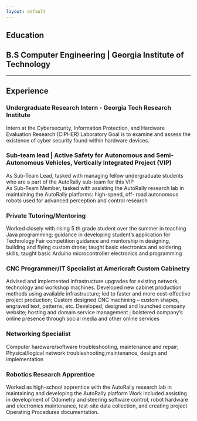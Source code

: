 ```yaml
---
layout: default
---
```


## Education
## B.S Computer Engineering | Georgia Institute of Technology 


* * *

## Experience

### Undergraduate Research Intern - Georgia Tech Research Institute
Intern at the Cybersecurity, Information Protection, and Hardware Evaluation Research (CIPHER) Laboratory
Goal is to examine and assess the existence of cyber security found within hardware devices.

### Sub-team lead | Active Safety for Autonomous and Semi-Autonomous Vehicles, Vertically Integrated Project (VIP)
As Sub-Team Lead, tasked with managing fellow undergraduate students who are a part of the AutoRally sub-team for this VIP<br/>
As Sub-Team Member, tasked with assisting the AutoRally research lab in maintaining the AutoRally platforms: high-speed, off- road autonomous robots used for advanced perception and control research

### Private Tutoring/Mentoring
Worked closely with rising 5 th grade student over the summer in teaching Java programming; guidance in developing student’s application for Technology Fair competition guidance and mentorship in designing, building and flying custom drone; taught basic electronics and soldering skills; taught basic Arduino microcontroller electronics and programming

### CNC Programmer/IT Specialist at Americraft Custom Cabinetry
Advised and implemented infrastructure upgrades for existing network, technology and workshop machines.
Developed new cabinet production methods using available infrastructure; led to faster and more cost-effective project
production; Custom designed CNC machining – custom shapes, engraved text, patterns, etc.
Developed, designed and launched company website; hosting and domain service management ; bolstered company’s online
presence through social media and other online services

### Networking Specialist
Computer hardware/software troubleshooting, maintenance and repair; Physical/logical network troubleshooting,maintenance, design and implementation

### Robotics Research Apprentice
Worked as high-school apprentice with the AutoRally research lab in maintaining and developing the AutoRally platform
Work included assisting in development of Odometry and steering software control, robot hardware and electronics
maintenance, test-site data collection, and creating project Operating Procedures documentation.